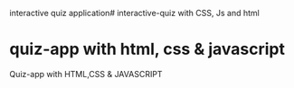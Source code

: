 interactive quiz application# interactive-quiz with CSS, Js and html
# quiz-app with html, css & javascript
Quiz-app with HTML,CSS & JAVASCRIPT
